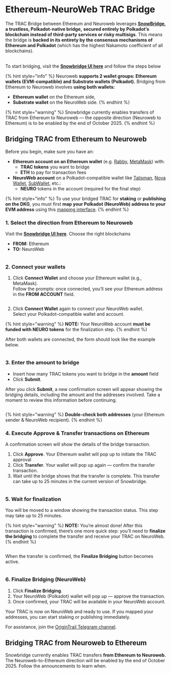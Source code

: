 # Ethereum-NeuroWeb TRAC Bridge

The TRAC Bridge between Ethereum and Neuroweb leverages [**SnowBridge**](https://app.snowbridge.network/)**, a trustless, Polkadot-native bridge,** **secured entirely by Polkadot’s blockchain instead of third-party services or risky multisigs**. This means the bridge is **backed in its entirety by the consensus mechanisms of Ethereum and Polkadot** (which has the highest Nakamoto coefficient of all blockchains).

\
To start bridging, visit the [**Snowbridge UI here**](https://app.snowbridge.network/) and follow the steps below

{% hint style="info" %}
Neuroweb **supports 2 wallet groups: Ethereum wallets (EVM-compatible) and Substrate wallets (Polkadot).** Bridging from Ethereum to Neuroweb involves **using both wallets:**

* **Ethereum wallet** on the Ethereum side,&#x20;
* **Substrate wallet** on the NeuroWeb side.
{% endhint %}

{% hint style="warning" %}
Snowbridge currently enables transfers of TRAC from Ethereum to Neuroweb — the opposite direction (Neuroweb to Ethereum) is to be enabled by the end of October 2025.
{% endhint %}

## Bridging TRAC from Ethereum to Neuroweb

Before you begin, make sure you have an:

* **Ethereum account on an Ethereum wallet** (e.g. [Rabby](https://rabby.io/), [MetaMask](https://app.gitbook.com/u/SnKqSktA1lQxN1YlAv4xn5Oketp1)) with:
  * **TRAC tokens** you want to bridge
  * **ETH** to pay for transaction fees
* **NeuroWeb account** on a Polkadot-compatible wallet like [Talisman](https://talisman.xyz/), [Nova Wallet](https://novawallet.io/), [SubWallet](https://www.subwallet.app/), etc.:
  * **NEURO** tokens in the account (required for the final step)

{% hint style="info" %}
To use your bridged TRAC for **staking** or **publishing on the DKG**, you must first **map your Polkadot (NeuroWeb) address to your** **EVM address** using this [mapping interface](https://neuroweb.ai/evm).
{% endhint %}

### 1. Select the direction from Ethereum to Neuroweb

Visit the [**Snowbridge UI here**](https://app.snowbridge.network/). Choose the right blockchains

* **FROM:** Ethereum
* **TO:** NeuroWeb

<figure><img src=".gitbook/assets/1 (1).png" alt=""><figcaption></figcaption></figure>

### 2. Connect your wallets

1. Click **Connect Wallet** and choose your Ethereum wallet (e.g., MetaMask).\
   Follow the prompts: once connected, you’ll see your Ethereum address in the **FROM ACCOUNT** field.

<figure><img src=".gitbook/assets/2 (1).png" alt=""><figcaption></figcaption></figure>

2. Click **Connect Wallet** again to connect your NeuroWeb wallet.\
   Select your Polkadot-compatible wallet and account.

{% hint style="warning" %}
**NOTE:** Your NeuroWeb account **must be funded with NEURO tokens** for the finalization step.
{% endhint %}

After both wallets are connected, the form should look like the example below.

<figure><img src=".gitbook/assets/3 (1).png" alt=""><figcaption></figcaption></figure>

### 3. Enter the amount to bridge

* Insert how many TRAC tokens you want to bridge in the **amount** field
* Click **Submit**.

After you click **Submit**, a new confirmation screen will appear showing the bridging details, including the amount and the addresses involved. Take a moment to review this information before continuing.

<figure><img src=".gitbook/assets/4.png" alt=""><figcaption></figcaption></figure>

{% hint style="warning" %}
**Double-check both addresses** (your Ethereum sender & NeuroWeb recipient).
{% endhint %}

### 4. Execute Approve & Transfer transactions on Ethereum

A confirmation screen will show the details of the bridge transaction.

1. Click **Approve**. Your Ethereum wallet will pop up to initiate the TRAC approval
2. Click **Transfer**. Your wallet will pop up again — confirm the transfer transaction.
3. Wait until the bridge shows that the transfer is complete. This transfer can take up to 25 minutes in the current version of Snowbridge.

<figure><img src=".gitbook/assets/5.png" alt=""><figcaption></figcaption></figure>

### 5. Wait for finalization

You will be moved to a window showing the transaction status. This step may take up to 25 minutes.

{% hint style="warning" %}
**NOTE:** You’re almost done! After this transaction is confirmed, there’s one more quick step: you’ll need to **finalize the bridging** to complete the transfer and receive your TRAC on NeuroWeb.
{% endhint %}

<figure><img src=".gitbook/assets/6.png" alt=""><figcaption></figcaption></figure>

When the transfer is confirmed, the **Finalize Bridging** button becomes active.

<figure><img src=".gitbook/assets/7.png" alt=""><figcaption></figcaption></figure>

### 6. Finalize Bridging (NeuroWeb)

1. Click **Finalize Bridging**.
2. Your NeuroWeb (Polkadot) wallet will pop up —  approve the transaction.
3. Once confirmed, your TRAC will be available in your NeuroWeb account.

Your TRAC is now on NeuroWeb and ready to use. If you mapped your addresses, you can start staking or publishing immediately.

For assistance, join the [OriginTrail Telegram channel](https://t.me/origintrail).



## Bridging TRAC from Neuroweb to Ethereum

Snowbridge currently enables TRAC transfers **from Ethereum to Neuroweb.** The Neuroweb-to-Ethereum direction will be enabled by the end of October 2025. Follow the announcements to learn when.
